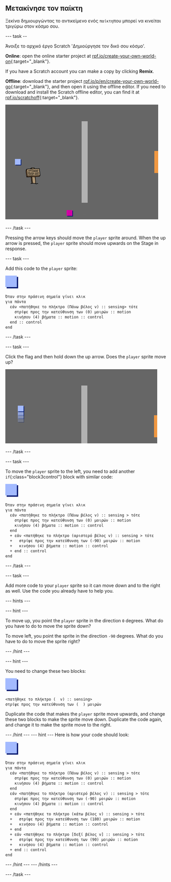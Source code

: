 ## Μετακίνησε τον παίκτη

Ξεκίνα δημιουργώντας το αντικείμενο ενός `παίκτη`που μπορεί να κινείται τριγύρω στον κόσμο σου.

\--- task --

Άνοιξε το αρχικό έργο Scratch 'Δημιούργησε τον δικό σου κόσμο'.

**Online**: open the online starter project at [rpf.io/create-your-own-world-on](http://rpf.io/create-your-own-world-on){:target="_blank"}.

If you have a Scratch account you can make a copy by clicking **Remix**.

**Offline**: download the starter project [rpf.io/p/en/create-your-own-world-go](http://rpf.io/p/en/create-your-own-world-go){:target="_blank"}, and then open it using the offline editor. If you need to download and install the Scratch offline editor, you can find it at [rpf.io/scratchoff](https://rpf.io/scratchoff){:target="_blank"}.

![screenshot](images/world-starter.png)

\--- /task \---

Pressing the arrow keys should move the `player` sprite around. When the up arrow is pressed, the `player` sprite should move upwards on the Stage in response.

\--- task \---

Add this code to the `player` sprite:

![player](images/player.png)

```blocks3
Όταν στην πράσινη σημαία γίνει κλικ
για πάντα 
  εάν <πατήθηκε το πλήκτρο (Πάνω βέλος v) :: sensing> τότε 
    στρίψε προς την κατεύθυνση των (0) μοιρών :: motion
    κινήσου (4) βήματα :: motion :: control
  end :: control
end
```

\--- /task \---

\--- task \---

Click the flag and then hold down the up arrow. Does the `player` sprite move up?

![screenshot](images/world-up.png)

\--- /task \---

\--- task \---

To move the `player` sprite to the left, you need to add another `if`{:class="block3control"} block with similar code:

![player](images/player.png)

```blocks3
Όταν στην πράσινη σημαία γίνει κλικ
για πάντα 
  εάν <πατήθηκε το πλήκτρο (Πάνω βέλος v) :: sensing > τότε 
    στρίψε προς την κατεύθυνση των (0) μοιρών :: motion
    κινήσου (4) βήματα :: motion :: control
  end
  + εάν <πατήθηκε το πλήκτρο (αριστερό βέλος v) :: sensing > τότε 
  +   στρίψε προς την κατεύθυνση των (-90) μοιρών :: motion
  +   κινήσου (4) βήματα :: motion :: control
  + end :: control
end
```

\--- /task \---

\--- task \---

Add more code to your `player` sprite so it can move down and to the right as well. Use the code you already have to help you.

\--- hints \---

\--- hint \---

To move up, you point the `player` sprite in the direction `0` degrees. What do you have to do to move the sprite down?

To move left, you point the sprite in the direction `-90` degrees. What do you have to do to move the sprite right?

\--- /hint \---

\--- hint \---

You need to change these two blocks:

![player](images/player.png)

```blocks3
<πατήθηκε το πλήκτρο (  v) :: sensing>
στρίψε προς την κατεύθυνση των (  ) μοιρών
```

Duplicate the code that makes the `player` sprite move upwards, and change these two blocks to make the sprite move down. Duplicate the code again, and change it to make the sprite move to the right.

\--- /hint \--- \--- hint \--- Here is how your code should look:

![player](images/player.png)

```blocks3
Όταν στην πράσινη σημαία γίνει κλικ
για πάντα 
  εάν <πατήθηκε το πλήκτρο (Πάνω βέλος v) :: sensing > τότε 
    στρίψε προς την κατεύθυνση των (0) μοιρών :: motion
    κινήσου (4) βήματα :: motion :: control
  end
  εάν <πατήθηκε το πλήκτρο (αριστερό βέλος v) :: sensing > τότε 
    στρίψε προς την κατεύθυνση των (-90) μοιρών :: motion
    κινήσου (4) βήματα :: motion :: control
  end
  + εάν <πατήθηκε το πλήκτρο (κάτω βέλος v) :: sensing > τότε 
  +   στρίψε προς την κατεύθυνση των (180) μοιρών :: motion
  +   κινήσου (4) βήματα :: motion :: control
  + end
  + εάν <πατήθηκε το πλήκτρο [δεξί βέλος v] :: sensing > τότε 
  +   στρίψε προς την κατεύθυνση των (90) μοιρών :: motion
  +   κινήσου (4) βήματα :: motion :: control
  + end :: control
end
```

\--- /hint \--- \--- /hints \---

\--- /task \---